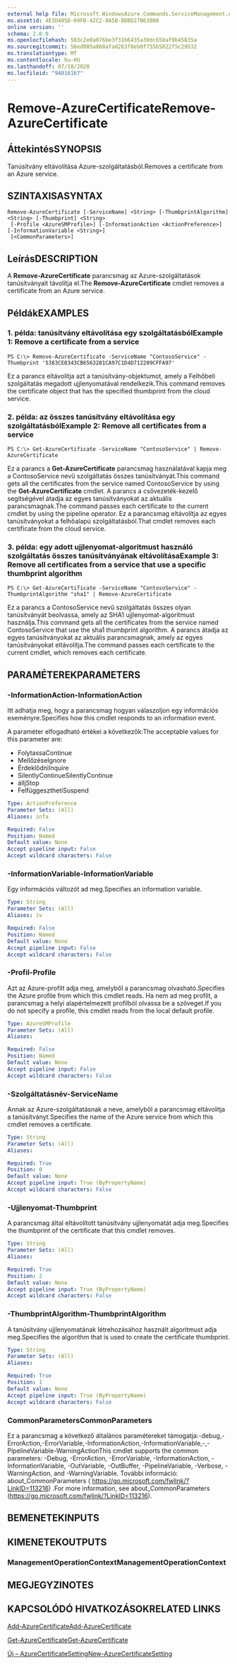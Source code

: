```yaml
---
external help file: Microsoft.WindowsAzure.Commands.ServiceManagement.dll-Help.xml
ms.assetid: 4E3D405D-69FB-42C2-8A5B-BDBD27B63088
online version: ''
schema: 2.0.0
ms.openlocfilehash: 503c2e0a076be3f31b6435a30dc658af9b45835a
ms.sourcegitcommit: 56ed085a868afa8263f8eb0f755b5822f5c29532
ms.translationtype: MT
ms.contentlocale: hu-HU
ms.lasthandoff: 07/18/2020
ms.locfileid: "94016167"
---
```

# <span data-ttu-id="9255a-101">Remove-AzureCertificate</span><span class="sxs-lookup"><span data-stu-id="9255a-101">Remove-AzureCertificate</span></span>

## <span data-ttu-id="9255a-102">Áttekintés</span><span class="sxs-lookup"><span data-stu-id="9255a-102">SYNOPSIS</span></span>
<span data-ttu-id="9255a-103">Tanúsítvány eltávolítása Azure-szolgáltatásból.</span><span class="sxs-lookup"><span data-stu-id="9255a-103">Removes a certificate from an Azure service.</span></span>

## <span data-ttu-id="9255a-104">SZINTAXISA</span><span class="sxs-lookup"><span data-stu-id="9255a-104">SYNTAX</span></span>

```
Remove-AzureCertificate [-ServiceName] <String> [-ThumbprintAlgorithm] <String> [-Thumbprint] <String>
 [-Profile <AzureSMProfile>] [-InformationAction <ActionPreference>] [-InformationVariable <String>]
 [<CommonParameters>]
```

## <span data-ttu-id="9255a-105">Leírás</span><span class="sxs-lookup"><span data-stu-id="9255a-105">DESCRIPTION</span></span>
<span data-ttu-id="9255a-106">A **Remove-AzureCertificate** parancsmag az Azure-szolgáltatások tanúsítványait távolítja el.</span><span class="sxs-lookup"><span data-stu-id="9255a-106">The **Remove-AzureCertificate** cmdlet removes a certificate from an Azure service.</span></span>

## <span data-ttu-id="9255a-107">Példák</span><span class="sxs-lookup"><span data-stu-id="9255a-107">EXAMPLES</span></span>

### <span data-ttu-id="9255a-108">1. példa: tanúsítvány eltávolítása egy szolgáltatásból</span><span class="sxs-lookup"><span data-stu-id="9255a-108">Example 1: Remove a certificate from a service</span></span>
```
PS C:\> Remove-AzureCertificate -ServiceName "ContosoService" -Thumbprint '5383CE0343CB6563281CA97C1D4D712209CFFA97'
```

<span data-ttu-id="9255a-109">Ez a parancs eltávolítja azt a tanúsítvány-objektumot, amely a Felhőbeli szolgáltatás megadott ujjlenyomatával rendelkezik.</span><span class="sxs-lookup"><span data-stu-id="9255a-109">This command removes the certificate object that has the specified thumbprint from the cloud service.</span></span>

### <span data-ttu-id="9255a-110">2. példa: az összes tanúsítvány eltávolítása egy szolgáltatásból</span><span class="sxs-lookup"><span data-stu-id="9255a-110">Example 2: Remove all certificates from a service</span></span>
```
PS C:\> Get-AzureCertificate -ServiceName "ContosoService" | Remove-AzureCertificate
```

<span data-ttu-id="9255a-111">Ez a parancs a **Get-AzureCertificate** parancsmag használatával kapja meg a ContosoService nevű szolgáltatás összes tanúsítványát.</span><span class="sxs-lookup"><span data-stu-id="9255a-111">This command gets all the certificates from the service named ContosoService by using the **Get-AzureCertificate** cmdlet.</span></span>
<span data-ttu-id="9255a-112">A parancs a csővezeték-kezelő segítségével átadja az egyes tanúsítványokat az aktuális parancsmagnak.</span><span class="sxs-lookup"><span data-stu-id="9255a-112">The command passes each certificate to the current cmdlet by using the pipeline operator.</span></span>
<span data-ttu-id="9255a-113">Ez a parancsmag eltávolítja az egyes tanúsítványokat a felhőalapú szolgáltatásból.</span><span class="sxs-lookup"><span data-stu-id="9255a-113">That cmdlet removes each certificate from the cloud service.</span></span>

### <span data-ttu-id="9255a-114">3. példa: egy adott ujjlenyomat-algoritmust használó szolgáltatás összes tanúsítványának eltávolítása</span><span class="sxs-lookup"><span data-stu-id="9255a-114">Example 3: Remove all certificates from a service that use a specific thumbprint algorithm</span></span>
```
PS C:\> Get-AzureCertificate -ServiceName "ContosoService" -ThumbprintAlgorithm "sha1" | Remove-AzureCertificate
```

<span data-ttu-id="9255a-115">Ez a parancs a ContosoService nevű szolgáltatás összes olyan tanúsítványát beolvassa, amely az SHA1 ujjlenyomat-algoritmust használja.</span><span class="sxs-lookup"><span data-stu-id="9255a-115">This command gets all the certificates from the service named ContosoService that use the sha1 thumbprint algorithm.</span></span>
<span data-ttu-id="9255a-116">A parancs átadja az egyes tanúsítványokat az aktuális parancsmagnak, amely az egyes tanúsítványokat eltávolítja.</span><span class="sxs-lookup"><span data-stu-id="9255a-116">The command passes each certificate to the current cmdlet, which removes each certificate.</span></span>

## <span data-ttu-id="9255a-117">PARAMÉTEREK</span><span class="sxs-lookup"><span data-stu-id="9255a-117">PARAMETERS</span></span>

### <span data-ttu-id="9255a-118">-InformationAction</span><span class="sxs-lookup"><span data-stu-id="9255a-118">-InformationAction</span></span>
<span data-ttu-id="9255a-119">Itt adhatja meg, hogy a parancsmag hogyan válaszoljon egy információs eseményre.</span><span class="sxs-lookup"><span data-stu-id="9255a-119">Specifies how this cmdlet responds to an information event.</span></span>

<span data-ttu-id="9255a-120">A paraméter elfogadható értékei a következők:</span><span class="sxs-lookup"><span data-stu-id="9255a-120">The acceptable values for this parameter are:</span></span>

- <span data-ttu-id="9255a-121">Folytassa</span><span class="sxs-lookup"><span data-stu-id="9255a-121">Continue</span></span>
- <span data-ttu-id="9255a-122">Mellőzése</span><span class="sxs-lookup"><span data-stu-id="9255a-122">Ignore</span></span>
- <span data-ttu-id="9255a-123">Érdeklődni</span><span class="sxs-lookup"><span data-stu-id="9255a-123">Inquire</span></span>
- <span data-ttu-id="9255a-124">SilentlyContinue</span><span class="sxs-lookup"><span data-stu-id="9255a-124">SilentlyContinue</span></span>
- <span data-ttu-id="9255a-125">állj</span><span class="sxs-lookup"><span data-stu-id="9255a-125">Stop</span></span>
- <span data-ttu-id="9255a-126">Felfüggesztheti</span><span class="sxs-lookup"><span data-stu-id="9255a-126">Suspend</span></span>

```yaml
Type: ActionPreference
Parameter Sets: (All)
Aliases: infa

Required: False
Position: Named
Default value: None
Accept pipeline input: False
Accept wildcard characters: False
```

### <span data-ttu-id="9255a-127">-InformationVariable</span><span class="sxs-lookup"><span data-stu-id="9255a-127">-InformationVariable</span></span>
<span data-ttu-id="9255a-128">Egy információs változót ad meg.</span><span class="sxs-lookup"><span data-stu-id="9255a-128">Specifies an information variable.</span></span>

```yaml
Type: String
Parameter Sets: (All)
Aliases: iv

Required: False
Position: Named
Default value: None
Accept pipeline input: False
Accept wildcard characters: False
```

### <span data-ttu-id="9255a-129">-Profil</span><span class="sxs-lookup"><span data-stu-id="9255a-129">-Profile</span></span>
<span data-ttu-id="9255a-130">Azt az Azure-profilt adja meg, amelyből a parancsmag olvasható.</span><span class="sxs-lookup"><span data-stu-id="9255a-130">Specifies the Azure profile from which this cmdlet reads.</span></span>
<span data-ttu-id="9255a-131">Ha nem ad meg profilt, a parancsmag a helyi alapértelmezett profilból olvassa be a szöveget.</span><span class="sxs-lookup"><span data-stu-id="9255a-131">If you do not specify a profile, this cmdlet reads from the local default profile.</span></span>

```yaml
Type: AzureSMProfile
Parameter Sets: (All)
Aliases: 

Required: False
Position: Named
Default value: None
Accept pipeline input: False
Accept wildcard characters: False
```

### <span data-ttu-id="9255a-132">-Szolgáltatásnév</span><span class="sxs-lookup"><span data-stu-id="9255a-132">-ServiceName</span></span>
<span data-ttu-id="9255a-133">Annak az Azure-szolgáltatásnak a neve, amelyből a parancsmag eltávolítja a tanúsítványt.</span><span class="sxs-lookup"><span data-stu-id="9255a-133">Specifies the name of the Azure service from which this cmdlet removes a certificate.</span></span>

```yaml
Type: String
Parameter Sets: (All)
Aliases: 

Required: True
Position: 0
Default value: None
Accept pipeline input: True (ByPropertyName)
Accept wildcard characters: False
```

### <span data-ttu-id="9255a-134">-Ujjlenyomat</span><span class="sxs-lookup"><span data-stu-id="9255a-134">-Thumbprint</span></span>
<span data-ttu-id="9255a-135">A parancsmag által eltávolított tanúsítvány ujjlenyomatát adja meg.</span><span class="sxs-lookup"><span data-stu-id="9255a-135">Specifies the thumbprint of the certificate that this cmdlet removes.</span></span>

```yaml
Type: String
Parameter Sets: (All)
Aliases: 

Required: True
Position: 2
Default value: None
Accept pipeline input: True (ByPropertyName)
Accept wildcard characters: False
```

### <span data-ttu-id="9255a-136">-ThumbprintAlgorithm</span><span class="sxs-lookup"><span data-stu-id="9255a-136">-ThumbprintAlgorithm</span></span>
<span data-ttu-id="9255a-137">A tanúsítvány ujjlenyomatának létrehozásához használt algoritmust adja meg.</span><span class="sxs-lookup"><span data-stu-id="9255a-137">Specifies the algorithm that is used to create the certificate thumbprint.</span></span>

```yaml
Type: String
Parameter Sets: (All)
Aliases: 

Required: True
Position: 1
Default value: None
Accept pipeline input: True (ByPropertyName)
Accept wildcard characters: False
```

### <span data-ttu-id="9255a-138">CommonParameters</span><span class="sxs-lookup"><span data-stu-id="9255a-138">CommonParameters</span></span>
<span data-ttu-id="9255a-139">Ez a parancsmag a következő általános paramétereket támogatja:-debug,-ErrorAction,-ErrorVariable,-InformationAction,-InformationVariable,-,-PipelineVariable-WarningAction</span><span class="sxs-lookup"><span data-stu-id="9255a-139">This cmdlet supports the common parameters: -Debug, -ErrorAction, -ErrorVariable, -InformationAction, -InformationVariable, -OutVariable, -OutBuffer, -PipelineVariable, -Verbose, -WarningAction, and -WarningVariable.</span></span> <span data-ttu-id="9255a-140">További információ: about_CommonParameters ( https://go.microsoft.com/fwlink/?LinkID=113216) .</span><span class="sxs-lookup"><span data-stu-id="9255a-140">For more information, see about_CommonParameters (https://go.microsoft.com/fwlink/?LinkID=113216).</span></span>

## <span data-ttu-id="9255a-141">BEMENETEK</span><span class="sxs-lookup"><span data-stu-id="9255a-141">INPUTS</span></span>

## <span data-ttu-id="9255a-142">KIMENETEK</span><span class="sxs-lookup"><span data-stu-id="9255a-142">OUTPUTS</span></span>

### <span data-ttu-id="9255a-143">ManagementOperationContext</span><span class="sxs-lookup"><span data-stu-id="9255a-143">ManagementOperationContext</span></span>

## <span data-ttu-id="9255a-144">MEGJEGYZI</span><span class="sxs-lookup"><span data-stu-id="9255a-144">NOTES</span></span>

## <span data-ttu-id="9255a-145">KAPCSOLÓDÓ HIVATKOZÁSOK</span><span class="sxs-lookup"><span data-stu-id="9255a-145">RELATED LINKS</span></span>

[<span data-ttu-id="9255a-146">Add-AzureCertificate</span><span class="sxs-lookup"><span data-stu-id="9255a-146">Add-AzureCertificate</span></span>](./Add-AzureCertificate.md)

[<span data-ttu-id="9255a-147">Get-AzureCertificate</span><span class="sxs-lookup"><span data-stu-id="9255a-147">Get-AzureCertificate</span></span>](./Get-AzureCertificate.md)

[<span data-ttu-id="9255a-148">Új – AzureCertificateSetting</span><span class="sxs-lookup"><span data-stu-id="9255a-148">New-AzureCertificateSetting</span></span>](./New-AzureCertificateSetting.md)


